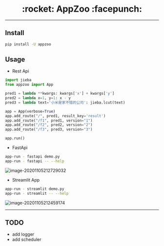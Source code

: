 <h1 align = "center">:rocket: AppZoo :facepunch:</h1>

---

## Install
```bash
pip install -U appzoo
```
## Usage
- Rest Api
```python
import jieba
from appzoo import App

pred1 = lambda **kwargs: kwargs['x'] + kwargs['y']
pred2 = lambda x=1, y=1: x - y
pred3 = lambda text='小米是家不错的公司': jieba.lcut(text)

app = App(verbose=True)
app.add_route("/", pred1, result_key='result')
app.add_route("/f1", pred1, version="1")
app.add_route("/f2", pred2, version="2")
app.add_route("/f3", pred3, version="3")

app.run()
```

- FastApi
```bash
app-run - fastapi demo.py
app-run - fastapi -- --help
```
![image-20201105212729032](https://tva1.sinaimg.cn/large/0081Kckwly1gkem9hrn27j30iu05cwev.jpg)

- Streamlit App
```bash
app-run - streamlit demo.py
app-run - streamlit -- --help
```
![image-20201105212459174](https://tva1.sinaimg.cn/large/0081Kckwly1gkem6xrjvqj319u0f8jsb.jpg)

---
## TODO
- add logger
- add scheduler

